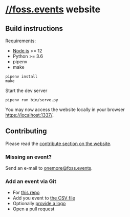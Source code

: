 # [//foss.events](https://foss.events) website

## Build instructions

Requirements:

* [Node.js](https://nodejs.org/en/download/package-manager/) >= 12
* Python >= 3.6
* pipenv
* make

```
pipenv install
make
```

Start the dev server

```shell script
pipenv run bin/serve.py
```

You may now access the website locally in your browser [https://localhost:1337/](https://localhost:1337/).

## Contributing

Please read the [contribute section on the website](https://foss.events/about.html#contributing).

### Missing an event?

Send an e-mail to [onemore@foss.events](mailto:onemore@foss.events).

### Add an event via Git

* For [this repo](https://github.com/foss-events/website)
* Add you event to [the CSV file](https://github.com/foss-events/website/tree/master/data)
* Optionally [provide a logo](https://github.com/foss-events/website/tree/master/src/img/eventbanners)
* Open a pull request

